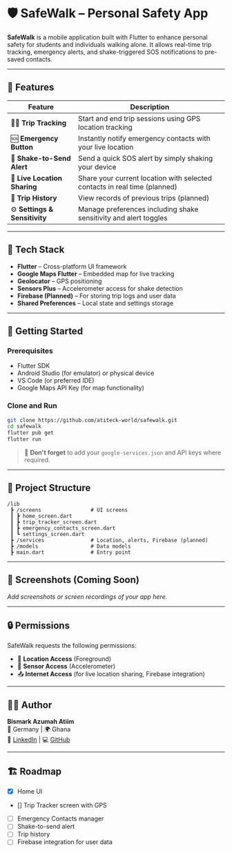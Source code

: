 
# 🛡️ SafeWalk – Personal Safety App

**SafeWalk** is a mobile application built with Flutter to enhance personal safety for students and individuals walking alone. It allows real-time trip tracking, emergency alerts, and shake-triggered SOS notifications to pre-saved contacts.

---

## 📱 Features

| Feature                         | Description                                                                 |
|---------------------------------|-----------------------------------------------------------------------------|
| 🚶‍♂️ **Trip Tracking**            | Start and end trip sessions using GPS location tracking                   |
| 🆘 **Emergency Button**         | Instantly notify emergency contacts with your live location               |
| 📳 **Shake-to-Send Alert**      | Send a quick SOS alert by simply shaking your device                      |
| 📍 **Live Location Sharing**    | Share your current location with selected contacts in real time (planned) |
| 📔 **Trip History**             | View records of previous trips (planned)                                   |
| ⚙️ **Settings & Sensitivity**   | Manage preferences including shake sensitivity and alert toggles          |

---

## 🧰 Tech Stack

- **Flutter** – Cross-platform UI framework
- **Google Maps Flutter** – Embedded map for live tracking
- **Geolocator** – GPS positioning
- **Sensors Plus** – Accelerometer access for shake detection
- **Firebase (Planned)** – For storing trip logs and user data
- **Shared Preferences** – Local state and settings storage

---

## 🚀 Getting Started

### Prerequisites

- Flutter SDK
- Android Studio (for emulator) or physical device
- VS Code (or preferred IDE)
- Google Maps API Key (for map functionality)

### Clone and Run

```bash
git clone https://github.com/atiteck-world/safewalk.git
cd safewalk
flutter pub get
flutter run
```

> 🔐 **Don't forget** to add your `google-services.json` and API keys where required.

---

## 📂 Project Structure

```
/lib
 ┣ /screens                # UI screens
 ┃ ┣ home_screen.dart
 ┃ ┣ trip_tracker_screen.dart
 ┃ ┣ emergency_contacts_screen.dart
 ┃ ┗ settings_screen.dart
 ┣ /services               # Location, alerts, Firebase (planned)
 ┣ /models                 # Data models
 ┣ main.dart               # Entry point
```

---

## 📸 Screenshots (Coming Soon)

_Add screenshots or screen recordings of your app here._

---

## 🔒 Permissions

SafeWalk requests the following permissions:

- 📍 **Location Access** (Foreground)
- 📳 **Sensor Access** (Accelerometer)
- 📤 **Internet Access** (for live location sharing, Firebase integration)

---

## 👨‍💻 Author

**Bismark Azumah Atiim**  
📍 Germany | 🌍 Ghana  
💼 [LinkedIn](https://linkedin.com/in/ba_atiim) | 💻 [GitHub](https://github.com/atiteck-world)

---

## 🏗️ Roadmap

- [x] Home UI
- [] Trip Tracker screen with GPS
- [ ] Emergency Contacts manager
- [ ] Shake-to-send alert
- [ ] Trip history
- [ ] Firebase integration for user data
